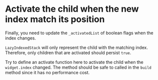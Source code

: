 # Activate the child when the new index match its position

Finally, you need to update the `_activatedList` of boolean flags when the index
changes.

`LazyIndexedStack` will only represent the child with the matching index.
Therefore, only children that are activated should persist `true`.

Try to define an activate function here to activate the child
when the `widget.index` changed.
The method should be safe to called in the `build` method
since it has no performance cost.
<!-- The build method should not perform this work. It belongs in didUpdateWidget.

The build method "can potentially be called in every frame and should not have any side effects beyond building a widget."

 https://api.flutter.dev/flutter/widgets/StatelessWidget/build.html -->